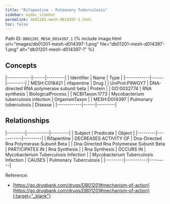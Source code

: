 ```yaml
---
title: "Rifapentine - Pulmonary Tuberculosis"
sidebar: mydoc_sidebar
permalink: db01201-mesh-d014397-1.html
toc: false 
---
```



Path ID: `DB01201_MESH_D014397_1`
{% include image.html url="images/db01201-mesh-d014397-1.png" file="db01201-mesh-d014397-1.png" alt="db01201-mesh-d014397-1" %}

## Concepts

|------------|------|---------|
| Identifier | Name | Type    |
|------------|------|---------|
| MESH:C018421 | rifapentine | Drug |
| UniProt:P9WGY7 | DNA-directed RNA polymerase subunit beta | Protein |
| GO:0032774 | RNA synthesis | BiologicalProcess |
| NCBITaxon:1773 | Mycobacterium tuberculosis infection | OrganismTaxon |
| MESH:D014397 | Pulmonary tuberculosis | Disease |
|------------|------|---------|

## Relationships

|---------|-----------|---------|
| Subject | Predicate | Object  |
|---------|-----------|---------|
| Rifapentine | DECREASES ACTIVITY OF | Dna-Directed Rna Polymerase Subunit Beta |
| Dna-Directed Rna Polymerase Subunit Beta | PARTICIPATES IN | Rna Synthesis |
| Rna Synthesis | OCCURS IN | Mycobacterium Tuberculosis Infection |
| Mycobacterium Tuberculosis Infection | CAUSES | Pulmonary Tuberculosis |
|---------|-----------|---------|

Reference:
  - [https://go.drugbank.com/drugs/DB01201#mechanism-of-action](https://go.drugbank.com/drugs/DB01201#mechanism-of-action){:target="_blank"}